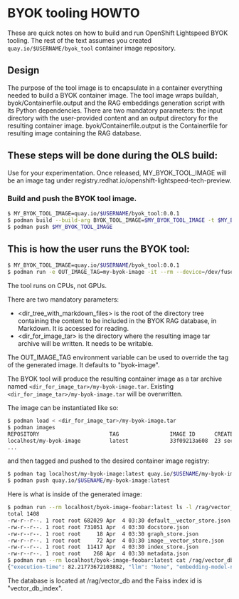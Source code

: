 # BYOK tooling HOWTO

These are quick notes on how to build and run OpenShift Lightspeed BYOK tooling. The rest of the text assumes you created
`quay.io/$USERNAME/byok_tool` container image repository.

## Design

The purpose of the tool image is to encapsulate in a container everything needed to build a BYOK container image.
The tool image wraps buildah, byok/Containerfile.output and the RAG embeddings
generation script with its Python dependencies. There are two mandatory parameters: the input directory with the user-provided
content and an output directory for the resulting container image. byok/Containerfile.output is the Containerfile
for resulting image containing the RAG database.

## These steps will be done during the OLS build:

Use for your experimentation. Once released, MY_BYOK_TOOL_IMAGE will be an image tag under registry.redhat.io/openshift-lightspeed-tech-preview.

### Build and push the BYOK tool image.

```bash
$ MY_BYOK_TOOL_IMAGE=quay.io/$USERNAME/byok_tool:0.0.1
$ podman build --build-arg BYOK_TOOL_IMAGE=$MY_BYOK_TOOL_IMAGE -t $MY_BYOK_TOOL_IMAGE -f byok/Containerfile.tool .
$ podman push $MY_BYOK_TOOL_IMAGE
```

## This is how the user runs the BYOK tool:

```bash
$ MY_BYOK_TOOL_IMAGE=quay.io/$USERNAME/byok_tool:0.0.1
$ podman run -e OUT_IMAGE_TAG=my-byok-image -it --rm --device=/dev/fuse -v <dir_tree_with_markdown_files>:/markdown:Z -v <dir_for_image_tar>:/output:Z $MY_BYOK_TOOL_IMAGE
```

The tool runs on CPUs, not GPUs.

There are two mandatory parameters:

- <dir_tree_with_markdown_files> is the root of the directory tree containing the content to be included in the BYOK RAG database, in Markdown. It is accessed for reading.
- <dir_for_image_tar> is the directory where the resulting image tar archive will be written. It needs to be writable.

The OUT_IMAGE_TAG environment variable can be used to override the tag of the generated image. It defaults to "byok-image".

The BYOK tool will produce the resulting container image as a tar archive named `<dir_for_image_tar>/my-byok-image.tar`. Existing `<dir_for_image_tar>/my-byok-image.tar` will be overwritten.

The image can be instantiated like so:

```bash
$ podman load < <dir_for_image_tar>/my-byok-image.tar
$ podman images
REPOSITORY                      TAG                IMAGE ID      CREATED         SIZE
localhost/my-byok-image         latest             33f09213a608  23 seconds ago  103 MB
...
```

and then tagged and pushed to the desired container image registry:

```bash
$ podman tag localhost/my-byok-image:latest quay.io/$USENAME/my-byok-image:latest
$ podman push quay.io/$USENAME/my-byok-image:latest
```

Here is what is inside of the generated image:
```bash
$ podman run --rm localhost/byok-image-foobar:latest ls -l /rag/vector_db
total 1408
-rw-r--r--. 1 root root 682029 Apr  4 03:30 default__vector_store.json
-rw-r--r--. 1 root root 731051 Apr  4 03:30 docstore.json
-rw-r--r--. 1 root root     18 Apr  4 03:30 graph_store.json
-rw-r--r--. 1 root root     72 Apr  4 03:30 image__vector_store.json
-rw-r--r--. 1 root root  11417 Apr  4 03:30 index_store.json
-rw-r--r--. 1 root root    268 Apr  4 03:30 metadata.json
$ podman run --rm localhost/byok-image-foobar:latest cat /rag/vector_db/metadata.json
{"execution-time": 82.21773672103882, "llm": "None", "embedding-model-name": "sentence-transformers/all-mpnet-base-v2", "index-id": "vector_db_index", "vector-db": "faiss.IndexFlatIP", "embedding-dimension": 768, "chunk": 380, "overlap": 0, "total-embedded-files": 29}
```
The database is located at /rag/vector_db and the Faiss index id is "vector_db_index".
